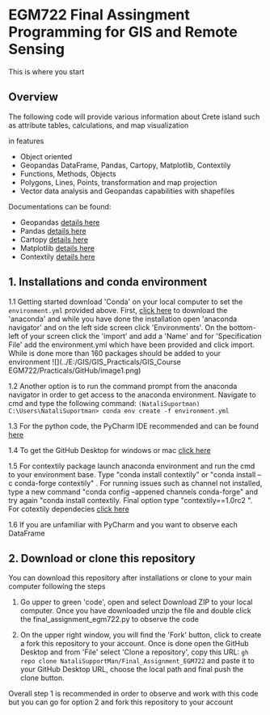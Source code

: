 # EGM722 Final Assingment Programming for GIS and Remote Sensing

This is where you start

## Overview 

The following code will provide various information about Crete island such as attribute tables, calculations, and map visualization 

in features

*   Object oriented
*   Geopandas DataFrame, Pandas, Cartopy, Matplotlib, Contextily
*   Functions, Methods, Objects
*   Polygons, Lines, Points, transformation and map projection 
*   Vector data analysis and Geopandas capabilities with shapefiles 

Documentations can be found:

*   Geopandas  [details here](https://geopandas.org/docs.html)
*   Pandas     [details here](https://pandas.pydata.org/docs/)
*   Cartopy    [details here](https://scitools.org.uk/cartopy/docs/latest/)
*   Matplotlib [details here](https://matplotlib.org/stable/contents.html#)
*   Contextily [details here](https://contextily.readthedocs.io/en/latest/intro_guide.html)

## 1. Installations and conda environment

1.1 Getting started download 'Conda' on your local computer to set the `environment.yml` provided above. First, [click here](https://docs.anaconda.com/anaconda/install/) to download the 'anaconda' and while you have done the installation open 'anaconda navigator' and on the left side screen click 'Environments'.  On the bottom-left of your screen click the 'import' and add a 'Name' and for 'Specification File' add the environment.yml which have been provided and click import. While is done more than 160 packages should be added to your environment 
![](../E:/GIS/GIS_Practicals/GIS_Course EGM722/Practicals/GitHub/image1.png)

1.2 Another option is to run the command prompt from the anaconda navigator in order to get access to the anaconda environment. Navigate to cmd and type the following command:
 `(NataliSuportman) C:\Users\NataliSuportman> conda env create -f environment.yml`

1.3 For the python code, the PyCharm IDE recommended and can be found [here](https://www.jetbrains.com/pycharm/)

1.4 To get the GitHub Desktop for windows or mac [click here](https://desktop.github.com/)

1.5 For contextily package launch anaconda environment and run the cmd to your environment base. Type "conda install contextily" or "conda install –c conda-forge contextily" . For running issues such as channel not installed, type a new command "conda config –appened channels conda-forge" and try again "conda install contextily. Final option type "contextily==1.0rc2 ". For cotextily dependecies [click here](https://contextily.readthedocs.io/en/latest/) 

1.6 If you are unfamiliar with PyCharm and you want to observe each DataFrame 

## 2. Download or clone this repository

You can download this repository after installations or clone to your main computer following the steps

1.  Go upper to green 'code', open and select Download ZIP to your local computer. Once you have downloaded unzip the file and double click the final_assignment_egm722.py to observe the code 

2.  On the upper right window, you will find the 'Fork' button, click to create a fork this repository to your account. Once is done open the GitHub Desktop and from 'File' select 'Clone a repository', copy this URL: `gh repo clone NataliSupportMan/Final_Assignment_EGM722` and paste it to your GitHub Desktop URL, choose the local path and final push the clone button.                           

Overall step 1 is recommended in order to observe and work with this code but you can go for option 2 and fork this repository to your account